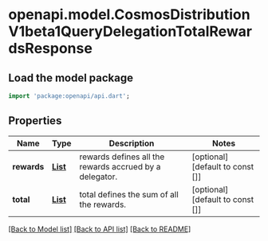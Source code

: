 # openapi.model.CosmosDistributionV1beta1QueryDelegationTotalRewardsResponse

## Load the model package
```dart
import 'package:openapi/api.dart';
```

## Properties
Name | Type | Description | Notes
------------ | ------------- | ------------- | -------------
**rewards** | [**List<DelegationTotalRewards200ResponseRewardsInner>**](DelegationTotalRewards200ResponseRewardsInner.md) | rewards defines all the rewards accrued by a delegator. | [optional] [default to const []]
**total** | [**List<GasPrice200ResponsePrice>**](GasPrice200ResponsePrice.md) | total defines the sum of all the rewards. | [optional] [default to const []]

[[Back to Model list]](../README.md#documentation-for-models) [[Back to API list]](../README.md#documentation-for-api-endpoints) [[Back to README]](../README.md)


